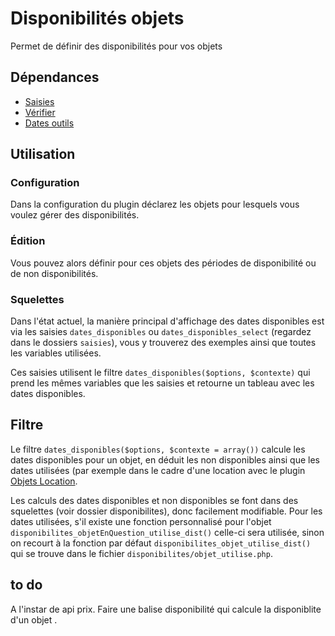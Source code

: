 # Disponibilités objets
Permet de définir des disponibilités pour vos objets

## Dépendances
- [Saisies](https://plugins.spip.net/saisies.html)
- [Vérifier](https://plugins.spip.net/verifier.html)
- [Dates outils](https://plugins.spip.net/dates_outils.html)

## Utilisation
### Configuration
Dans la configuration du plugin déclarez les objets pour lesquels vous voulez gérer
des disponibilités.

### Édition
Vous pouvez alors définir pour ces objets des périodes de disponibilité ou de non
disponibilités.

### Squelettes
Dans l'état actuel, la manière principal d'affichage des dates disponibles est via
les saisies `dates_disponibles` ou `dates_disponibles_select` (regardez dans le dossiers `saisies`), vous y trouverez des exemples ainsi que toutes les variables utilisées.

Ces saisies utilisent le filtre `dates_disponibles($options, $contexte)` qui prend
les mêmes variables que les saisies et retourne un tableau avec les dates disponibles.

## Filtre
Le filtre `dates_disponibles($options, $contexte = array())` calcule les dates disponibles pour un objet, en déduit les non disponibles ainsi que les dates utilisées (par exemple dans le cadre d'une location avec le plugin
[Objets Location](https://github.com/abelass/location_objets).

Les calculs des dates disponibles et non disponibles se font dans des squelettes (voir dossier disponibilites), donc facilement modifiable. Pour les dates utilisées, s'il existe une fonction personnalisé pour l'objet `disponibilites_objetEnQuestion_utilise_dist()` celle-ci sera utilisée, sinon on recourt à la fonction par défaut `disponibilites_objet_utilise_dist()` qui se trouve dans le fichier `disponibilites/objet_utilise.php`.


## to do
A l'instar de api prix. Faire une balise disponibilité qui calcule la disponiblite d'un objet .
